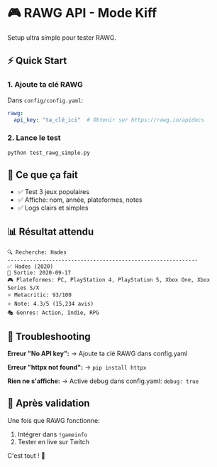 # 🎮 RAWG API - Mode Kiff

Setup ultra simple pour tester RAWG.

## ⚡ Quick Start

### 1. Ajoute ta clé RAWG

Dans `config/config.yaml`:
```yaml
rawg:
  api_key: "ta_clé_ici"  # Obtenir sur https://rawg.io/apidocs
```

### 2. Lance le test

```bash
python test_rawg_simple.py
```

## 🎯 Ce que ça fait

- ✅ Test 3 jeux populaires
- ✅ Affiche: nom, année, plateformes, notes
- ✅ Logs clairs et simples

## 📊 Résultat attendu

```
🔍 Recherche: Hades
------------------------------------------------------------
✅ Hades (2020)
📅 Sortie: 2020-09-17
🎮 Plateformes: PC, PlayStation 4, PlayStation 5, Xbox One, Xbox Series S/X
⭐ Metacritic: 93/100
⭐ Note: 4.3/5 (15,234 avis)
🎭 Genres: Action, Indie, RPG
```

## 🐛 Troubleshooting

**Erreur "No API key":**
→ Ajoute ta clé RAWG dans config.yaml

**Erreur "httpx not found":**
→ `pip install httpx`

**Rien ne s'affiche:**
→ Active debug dans config.yaml: `debug: true`

## 🚀 Après validation

Une fois que RAWG fonctionne:
1. Intégrer dans `!gameinfo`
2. Tester en live sur Twitch

C'est tout ! 🎉
